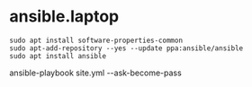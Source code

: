 # ansible.laptop

```
sudo apt install software-properties-common
sudo apt-add-repository --yes --update ppa:ansible/ansible
sudo apt install ansible
```

ansible-playbook site.yml --ask-become-pass



